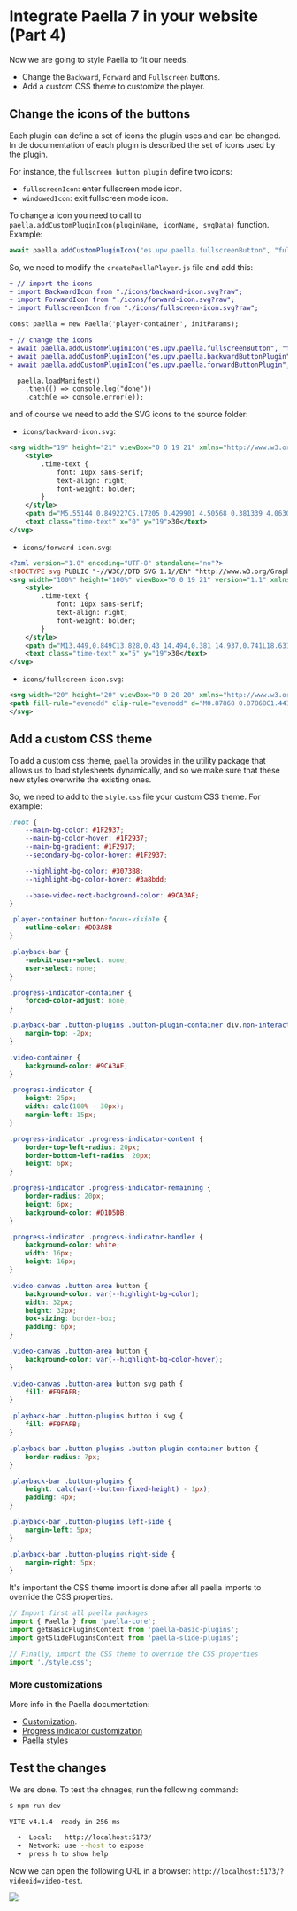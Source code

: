 # Integrate Paella 7 in your website (Part 4)

Now we are going to style Paella to fit our needs. 

- Change the `Backward`, `Forward` and `Fullscreen` buttons.
- Add a custom CSS theme to customize the player.

## Change the icons of the buttons

Each plugin can define a set of icons the plugin uses and can be changed. In de documentation of each plugin is described the set of icons used by the plugin. 

For instance, the `fullscreen button plugin` define two icons:

- `fullscreenIcon`: enter fullscreen mode icon.
- `windowedIcon`: exit fullscreen mode icon.

To change a icon you need to call to `paella.addCustomPluginIcon(pluginName, iconName, svgData)` function. Example:

```js
await paella.addCustomPluginIcon("es.upv.paella.fullscreenButton", "fullscreenIcon", FullscreenIcon);
```

So, we need to modify the `createPaellaPlayer.js` file and add this:

```diff
+ // import the icons
+ import BackwardIcon from "./icons/backward-icon.svg?raw";
+ import ForwardIcon from "./icons/forward-icon.svg?raw";
+ import FullscreenIcon from "./icons/fullscreen-icon.svg?raw";

const paella = new Paella('player-container', initParams);

+ // change the icons
+ await paella.addCustomPluginIcon("es.upv.paella.fullscreenButton", "fullscreenIcon", FullscreenIcon);
+ await paella.addCustomPluginIcon("es.upv.paella.backwardButtonPlugin", "backwardIcon", BackwardIcon);
+ await paella.addCustomPluginIcon("es.upv.paella.forwardButtonPlugin", "forwardIcon", ForwardIcon);

  paella.loadManifest()
    .then(() => console.log("done"))
    .catch(e => console.error(e));

```

and of course we need to add the SVG icons to the source folder:

- `icons/backward-icon.svg`:

```svg
<svg width="19" height="21" viewBox="0 0 19 21" xmlns="http://www.w3.org/2000/svg">
    <style>
        .time-text {
            font: 10px sans-serif;
            text-align: right;
            font-weight: bolder;
        }
    </style>
    <path d="M5.55144 0.849227C5.17205 0.429901 4.50568 0.381339 4.06305 0.740762L0.368609 3.74076C0.13465 3.93074 0 4.20809 0 4.50002C0 4.79194 0.13465 5.06929 0.368609 5.25927L4.06305 8.25927C4.50568 8.6187 5.17205 8.57014 5.55144 8.15081C5.93083 7.73148 5.87957 7.10018 5.43695 6.74076L3.90899 5.50002H9.76389C13.6989 5.50002 16.8889 8.5221 16.8889 12.25C16.8889 14.7284 15.479 16.8948 13.3776 18.0686C12.8852 18.3437 12.6177 18.9029 12.8164 19.4106C13.0236 19.94 13.6546 20.2082 14.1779 19.938C17.0507 18.4545 19 15.5679 19 12.25C19 7.41753 14.8649 3.50002 9.76389 3.50002H3.90899L5.43695 2.25927C5.87957 1.89985 5.93083 1.26855 5.55144 0.849227Z" />
    <text class="time-text" x="0" y="19">30</text>
</svg>

```

- `icons/forward-icon.svg`:

```svg
<?xml version="1.0" encoding="UTF-8" standalone="no"?>
<!DOCTYPE svg PUBLIC "-//W3C//DTD SVG 1.1//EN" "http://www.w3.org/Graphics/SVG/1.1/DTD/svg11.dtd">
<svg width="100%" height="100%" viewBox="0 0 19 21" version="1.1" xmlns="http://www.w3.org/2000/svg" xmlns:xlink="http://www.w3.org/1999/xlink" xml:space="preserve" xmlns:serif="http://www.serif.com/" style="fill-rule:evenodd;clip-rule:evenodd;stroke-linejoin:round;stroke-miterlimit:2;">
    <style>
        .time-text {
            font: 10px sans-serif;
            text-align: right;
            font-weight: bolder;
        }
    </style>
    <path d="M13.449,0.849C13.828,0.43 14.494,0.381 14.937,0.741L18.631,3.741C18.865,3.931 19,4.208 19,4.5C19,4.792 18.865,5.069 18.631,5.259L14.937,8.259C14.494,8.619 13.828,8.57 13.449,8.151C13.069,7.731 13.12,7.1 13.563,6.741L15.091,5.5L9.236,5.5C5.301,5.5 2.111,8.522 2.111,12.25C2.111,14.728 3.521,16.895 5.622,18.069C6.115,18.344 6.382,18.903 6.184,19.411C5.976,19.94 5.345,20.208 4.822,19.938C1.949,18.455 0,15.568 0,12.25C0,7.418 4.135,3.5 9.236,3.5L15.091,3.5L13.563,2.259C13.12,1.9 13.069,1.269 13.449,0.849Z" style="fill-rule:nonzero;"/>
    <text class="time-text" x="5" y="19">30</text>
</svg>
```

- `icons/fullscreen-icon.svg`:

```svg
<svg width="20" height="20" viewBox="0 0 20 20" xmlns="http://www.w3.org/2000/svg">
<path fill-rule="evenodd" clip-rule="evenodd" d="M0.87868 0.87868C1.44129 0.31607 2.20435 0 3 0H6C6.55228 0 7 0.447715 7 1C7 1.55228 6.55228 2 6 2H3C2.73478 2 2.48043 2.10536 2.29289 2.29289C2.10536 2.48043 2 2.73478 2 3V6C2 6.55228 1.55228 7 1 7C0.447715 7 0 6.55228 0 6V3C0 2.20435 0.31607 1.44129 0.87868 0.87868ZM13 1C13 0.447715 13.4477 0 14 0H17C17.7957 0 18.5587 0.31607 19.1213 0.87868C19.6839 1.44129 20 2.20435 20 3V6C20 6.55228 19.5523 7 19 7C18.4477 7 18 6.55228 18 6V3C18 2.73478 17.8946 2.48043 17.7071 2.29289C17.5196 2.10536 17.2652 2 17 2H14C13.4477 2 13 1.55228 13 1ZM1 13C1.55228 13 2 13.4477 2 14V17C2 17.2652 2.10536 17.5196 2.29289 17.7071C2.48043 17.8946 2.73478 18 3 18H6C6.55228 18 7 18.4477 7 19C7 19.5523 6.55228 20 6 20H3C2.20435 20 1.44129 19.6839 0.87868 19.1213C0.31607 18.5587 0 17.7957 0 17V14C0 13.4477 0.447715 13 1 13ZM19 13C19.5523 13 20 13.4477 20 14V17C20 17.7957 19.6839 18.5587 19.1213 19.1213C18.5587 19.6839 17.7957 20 17 20H14C13.4477 20 13 19.5523 13 19C13 18.4477 13.4477 18 14 18H17C17.2652 18 17.5196 17.8946 17.7071 17.7071C17.8946 17.5196 18 17.2652 18 17V14C18 13.4477 18.4477 13 19 13Z" />
</svg>
```

## Add a custom CSS theme

To add a custom css theme, `paella` provides in the utility package that allows us to load stylesheets dynamically, and so we make sure that these new styles overwrite the existing ones.

So, we need to add to the `style.css` file your custom CSS theme. For example:

```css
:root {
    --main-bg-color: #1F2937;
    --main-bg-color-hover: #1F2937;
    --main-bg-gradient: #1F2937;
    --secondary-bg-color-hover: #1F2937;

    --highlight-bg-color: #3073B8;
    --highlight-bg-color-hover: #3a8bdd;

    --base-video-rect-background-color: #9CA3AF;
}

.player-container button:focus-visible {
    outline-color: #DD3A8B
}

.playback-bar {
    -webkit-user-select: none;
    user-select: none;
}

.progress-indicator-container {
	forced-color-adjust: none;
}

.playback-bar .button-plugins .button-plugin-container div.non-interactive {
    margin-top: -2px;
}

.video-container {
    background-color: #9CA3AF;
}

.progress-indicator {
    height: 25px;
    width: calc(100% - 30px);
    margin-left: 15px;
}

.progress-indicator .progress-indicator-content {
    border-top-left-radius: 20px;
    border-bottom-left-radius: 20px;
    height: 6px;
}

.progress-indicator .progress-indicator-remaining {
    border-radius: 20px;
    height: 6px;
    background-color: #D1D5DB;
}

.progress-indicator .progress-indicator-handler {
    background-color: white;
    width: 16px;
    height: 16px;
}

.video-canvas .button-area button {
    background-color: var(--highlight-bg-color);
    width: 32px;
    height: 32px;
    box-sizing: border-box;
    padding: 6px;
}

.video-canvas .button-area button {
    background-color: var(--highlight-bg-color-hover);
}

.video-canvas .button-area button svg path {
    fill: #F9FAFB;
}

.playback-bar .button-plugins button i svg {
    fill: #F9FAFB;
}

.playback-bar .button-plugins .button-plugin-container button {
    border-radius: 7px;
}

.playback-bar .button-plugins {
    height: calc(var(--button-fixed-height) - 1px);
    padding: 4px;
}

.playback-bar .button-plugins.left-side {
    margin-left: 5px;
}

.playback-bar .button-plugins.right-side {
    margin-right: 5px;
}
```

It's important the CSS theme import is done after all paella imports to override the CSS properties.

```js
// Import first all paella packages
import { Paella } from 'paella-core';
import getBasicPluginsContext from 'paella-basic-plugins';
import getSlidePluginsContext from 'paella-slide-plugins';

// Finally, import the CSS theme to override the CSS properties
import './style.css';
```

### More customizations

More info in the Paella documentation:

- [Customization](https://paellaplayer.upv.es/#/doc/customization.md).
- [Progress indicator customization](https://paellaplayer.upv.es/#/doc/progress_indicator_customization.md)
- [Paella styles](https://paellaplayer.upv.es/#/doc/styles.md)


## Test the changes

We are done. To test the chnages, run the following command:

```sh
$ npm run dev

VITE v4.1.4  ready in 256 ms

  ➜  Local:   http://localhost:5173/
  ➜  Network: use --host to expose
  ➜  press h to show help
```
Now we can open the following URL in a browser: `http://localhost:5173/?videoid=video-test`.

![](img/paella-take-4.png)